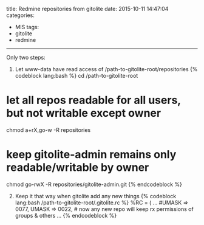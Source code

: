 title: Redmine repositories from gitolite
date: 2015-10-11 14:47:04
categories:
- MIS
tags:
- gitolite
- redmine
---

Only two steps:

1. Let www-data have read access of /path-to-gitolite-root/repositories
{% codeblock lang:bash %}
cd /path-to-gitolite-root

# let all repos readable for all users, but not writable except owner
chmod a+rX,go-w -R repositories

# keep gitolite-admin remains only readable/writable by owner
chmod go-rwX -R repositories/gitolite-admin.git
{% endcodeblock %}

2. Keep it that way when gitolite add any new things
{% codeblock lang:bash /path-to-gitolite-root/.gitolite.rc %}
%RC = (
	...
	#UMASK => 0077,
	UMASK => 0022, # now any new repo will keep rx permissions of groups & others
	...
{% endcodeblock %}